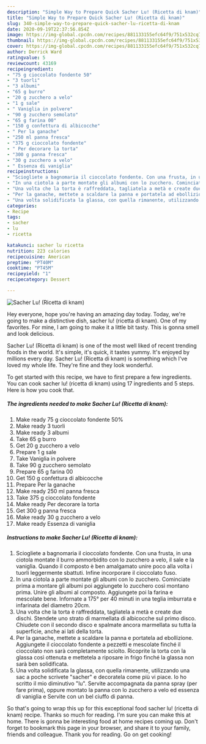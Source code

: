 ```yaml
---
description: "Simple Way to Prepare Quick Sacher Lu! (Ricetta di knam)"
title: "Simple Way to Prepare Quick Sacher Lu! (Ricetta di knam)"
slug: 340-simple-way-to-prepare-quick-sacher-lu-ricetta-di-knam
date: 2020-09-19T22:37:56.854Z
image: https://img-global.cpcdn.com/recipes/881133155efc64f9/751x532cq70/sacher-lu-ricetta-di-knam-recipe-main-photo.jpg
thumbnail: https://img-global.cpcdn.com/recipes/881133155efc64f9/751x532cq70/sacher-lu-ricetta-di-knam-recipe-main-photo.jpg
cover: https://img-global.cpcdn.com/recipes/881133155efc64f9/751x532cq70/sacher-lu-ricetta-di-knam-recipe-main-photo.jpg
author: Derrick Ward
ratingvalue: 5
reviewcount: 43169
recipeingredient:
- "75 g cioccolato fondente 50"
- "3 tuorli"
- "3 albumi"
- "65 g burro"
- "20 g zucchero a velo"
- "1 g sale"
- " Vaniglia in polvere"
- "90 g zucchero semolato"
- "65 g farina 00"
- "150 g confettura di albicocche"
- " Per la ganache"
- "250 ml panna fresca"
- "375 g cioccolato fondente"
- " Per decorare la torta"
- "300 g panna fresca"
- "30 g zucchero a velo"
- " Essenza di vaniglia"
recipeinstructions:
- "Sciogliete a bagnomaria il cioccolato fondente. Con una frusta, in una ciotola montate il burro ammorbidito con lo zucchero a velo, il sale e la vaniglia. Quando il composto è ben amalgamato unire poco alla volta i tuorli leggermente sbattuti. Infine incorporare il cioccolato fuso."
- "In una ciotola a parte montate gli albumi con lo zucchero. Cominciate prima a montare gli albumi poi aggiungete lo zucchero così montano prima. Unire gli albumi al composto. Aggiungete poi la farina e mescolate bene. Infornate a 175° per 40 minuti in una teglia imburrata e infarinata del diametro 20cm."
- "Una volta che la torta è raffreddata, tagliatela a metà e create due dischi. Stendete uno strato di marmellata di albicocche sul primo disco. Chiudete con il secondo disco e spalmate ancora marmellata su tutta la superficie, anche ai lati della torta."
- "Per la ganache, mettete a scaldare la panna e portatela ad ebollizione. Aggiungete il cioccolato fondente a pezzetti e mescolate finché il cioccolato non sarà completamente sciolto. Ricoprite la torta con la glassa così ottenuta e mettetela a riposare in frigo finché la glassa non sarà ben solidificata."
- "Una volta solidificata la glassa, con quella rimanente, utilizzando una sac a poche scrivete &#34;sacher&#34; e decoratela come più vi piace. Io ho scritto il mio diminutivo &#34;lu&#34;. Servite accompagnata da panna spray (per fare prima), oppure montato la panna con lo zucchero a velo ed essenza di vaniglia e Servite con un bel ciuffo di panna."
categories:
- Recipe
tags:
- sacher
- lu
- ricetta

katakunci: sacher lu ricetta 
nutrition: 223 calories
recipecuisine: American
preptime: "PT40M"
cooktime: "PT45M"
recipeyield: "1"
recipecategory: Dessert

---
```



![Sacher Lu! (Ricetta di knam)](https://img-global.cpcdn.com/recipes/881133155efc64f9/751x532cq70/sacher-lu-ricetta-di-knam-recipe-main-photo.jpg)

Hey everyone, hope you're having an amazing day today. Today, we're going to make a distinctive dish, sacher lu! (ricetta di knam). One of my favorites. For mine, I am going to make it a little bit tasty. This is gonna smell and look delicious.

Sacher Lu! (Ricetta di knam) is one of the most well liked of recent trending foods in the world. It's simple, it's quick, it tastes yummy. It's enjoyed by millions every day. Sacher Lu! (Ricetta di knam) is something which I've loved my whole life. They're fine and they look wonderful.




To get started with this recipe, we have to first prepare a few ingredients. You can cook sacher lu! (ricetta di knam) using 17 ingredients and 5 steps. Here is how you cook that.

<!--inarticleads1-->

##### The ingredients needed to make Sacher Lu! (Ricetta di knam):

1. Make ready 75 g cioccolato fondente 50%
1. Make ready 3 tuorli
1. Make ready 3 albumi
1. Take 65 g burro
1. Get 20 g zucchero a velo
1. Prepare 1 g sale
1. Take  Vaniglia in polvere
1. Take 90 g zucchero semolato
1. Prepare 65 g farina 00
1. Get 150 g confettura di albicocche
1. Prepare  Per la ganache
1. Make ready 250 ml panna fresca
1. Take 375 g cioccolato fondente
1. Make ready  Per decorare la torta
1. Get 300 g panna fresca
1. Make ready 30 g zucchero a velo
1. Make ready  Essenza di vaniglia




<!--inarticleads2-->

##### Instructions to make Sacher Lu! (Ricetta di knam):

1. Sciogliete a bagnomaria il cioccolato fondente. Con una frusta, in una ciotola montate il burro ammorbidito con lo zucchero a velo, il sale e la vaniglia. Quando il composto è ben amalgamato unire poco alla volta i tuorli leggermente sbattuti. Infine incorporare il cioccolato fuso.
1. In una ciotola a parte montate gli albumi con lo zucchero. Cominciate prima a montare gli albumi poi aggiungete lo zucchero così montano prima. Unire gli albumi al composto. Aggiungete poi la farina e mescolate bene. Infornate a 175° per 40 minuti in una teglia imburrata e infarinata del diametro 20cm.
1. Una volta che la torta è raffreddata, tagliatela a metà e create due dischi. Stendete uno strato di marmellata di albicocche sul primo disco. Chiudete con il secondo disco e spalmate ancora marmellata su tutta la superficie, anche ai lati della torta.
1. Per la ganache, mettete a scaldare la panna e portatela ad ebollizione. Aggiungete il cioccolato fondente a pezzetti e mescolate finché il cioccolato non sarà completamente sciolto. Ricoprite la torta con la glassa così ottenuta e mettetela a riposare in frigo finché la glassa non sarà ben solidificata.
1. Una volta solidificata la glassa, con quella rimanente, utilizzando una sac a poche scrivete &#34;sacher&#34; e decoratela come più vi piace. Io ho scritto il mio diminutivo &#34;lu&#34;. Servite accompagnata da panna spray (per fare prima), oppure montato la panna con lo zucchero a velo ed essenza di vaniglia e Servite con un bel ciuffo di panna.




So that's going to wrap this up for this exceptional food sacher lu! (ricetta di knam) recipe. Thanks so much for reading. I'm sure you can make this at home. There is gonna be interesting food at home recipes coming up. Don't forget to bookmark this page in your browser, and share it to your family, friends and colleague. Thank you for reading. Go on get cooking!
